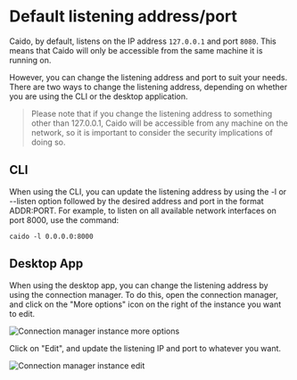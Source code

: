 # Default listening address/port

Caido, by default, listens on the IP address `127.0.0.1` and port `8080`. This means that Caido will only be accessible from the same machine it is running on.

However, you can change the listening address and port to suit your needs. There are two ways to change the listening address, depending on whether you are using the CLI or the desktop application.

> Please note that if you change the listening address to something other than 127.0.0.1, Caido will be accessible from any machine on the network, so it is important to consider the security implications of doing so.

## CLI

When using the CLI, you can update the listening address by using the -l or --listen option followed by the desired address and port in the format ADDR:PORT. For example, to listen on all available network interfaces on port 8000, use the command:

```
caido -l 0.0.0.0:8000
```

## Desktop App

When using the desktop app, you can change the listening address by using the connection manager. To do this, open the connection manager, and click on the "More options" icon on the right of the instance you want to edit.

<img alt="Connection manager instance more options" src="/_images/connection_manager_instance_more_options.png" no-shadow/>

Click on "Edit", and update the listening IP and port to whatever you want.

<img alt="Connection manager instance edit" src="/_images/connection_manager_instance_edit.png" no-shadow/>
